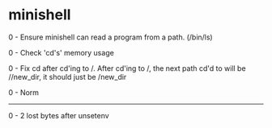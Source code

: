 # minishell

0 - Ensure minishell can read a program from a path. (/bin/ls)

0 - Check 'cd's' memory usage

0 - Fix cd after cd'ing to /. After cd'ing to /, the next path cd'd
	to will be //new_dir, it should just be /new_dir

0 - Norm




-------------

0	-	2 lost bytes after unsetenv
